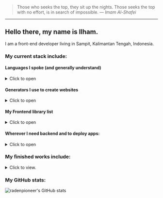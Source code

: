 > Those who seeks the top, they sit up the nights. Those seeks the top with no effort, is in search of impossible.
> &mdash; *Imam Al-Shafei*
---

## Hello there, my name is Ilham.

I am a front-end developer living in Sampit, Kalimantan Tengah, Indonesia.

### My current stack include:

#### Languages I spoke (and generally understand)
<details>
<summary>Click to open</summary>

|   |   |   |   |   |
|---|---|---|---|---|
| <img height="64" width="64" src="https://unpkg.com/simple-icons@v6/icons/typescript.svg" /> | <img height="64" width="64" src="https://unpkg.com/simple-icons@v6/icons/javascript.svg" /> | <img height="64" width="64" src="https://unpkg.com/simple-icons@v6/icons/python.svg" /> |<img height="64" width="64" src="https://unpkg.com/simple-icons@v6/icons/html5.svg" /> |<img height="64" width="64" src="https://unpkg.com/simple-icons@v6/icons/css3.svg" />

</details>

#### Generators I use to create websites
<details>
<summary>Click to open</summary>

|   |   |   |
|---|---|---|
| <img height="64" width="64" src="https://unpkg.com/simple-icons@v6/icons/nextdotjs.svg" /> | <img height="64" width="64" src="https://unpkg.com/simple-icons@v6/icons/astro.svg" /> | <img height="64" width="64" src="https://unpkg.com/simple-icons@v6/icons/eleventy.svg" /> |
| [NextJS](https://nextjs.org) | [Astro.build](https://astro.build) | [Eleventy](https://11ty.dev) |

In the past i also created websites with Jekyll and Pelican but not anymore.

</details>

#### My Frontend library list
<details>
<summary>Click to open</summary>


|   |   |   |
|---|---|---|
| <img height="64" width="64" src="https://unpkg.com/simple-icons@v6/icons/tailwindcss.svg" /> | <img height="64" width="64" src="https://unpkg.com/simple-icons@v6/icons/react.svg" /> | <img height="64" width="64" src="https://unpkg.com/simple-icons@v6/icons/svelte.svg" /> |
| [Tailwind CSS](https://tailwindcss.com) | [React](https://reactjs.org) | [Svelte](https://svelte.dev) |

</details>

#### Wherever I need backend and to deploy apps:
<details>
<summary>Click to open</summary>

|   |   |   |   |
|---|---|---|---|
| <img height="64" width="64" src="https://unpkg.com/simple-icons@v6/icons/railway.svg" /> | <img height="64" width="64" src="https://unpkg.com/simple-icons@v6/icons/supabase.svg" /> | <img height="64" width="64" src="https://unpkg.com/simple-icons@v6/icons/netlify.svg" /> | <img height="64" width="64" src="https://unpkg.com/simple-icons@v6/icons/vercel.svg" />
| [Railway](https://railway.app) | [Supabase](https://supabase.com) |[Netlify](https://netlify.com) |[Vercel](https://vercel.com) |

</details>

### My finished works include:
<details>
<summary>Click to view.</summary>

|   |   |   |
|---|---|---|
| ![][kotimbercahaya] | ![][mushollamadani] | ![][dm3kalselteng] |
| [**Kotim Bercahaya Mantap**](https://wizardly-clarke-78ab17.netlify.app) | [**Musholla Madani**](https://mushollamadani.com) | **DM3 KAMMI Kalsel-Kalteng** |

</details>

### My GitHub stats:

![radenpioneer's GitHub stats](https://github-readme-stats.vercel.app/api?username=radenpioneer&show_icons=true)

<!--definition-->
[dm3kalselteng]: https://snap.sngr.dev/image/dm3kalselteng.com/360,640,isMobile/
[kotimbercahaya]: https://snap.sngr.dev/image/wizardly-clarke-78ab17.netlify.app/360,640,isMobile/
[mushollamadani]: https://snap.sngr.dev/image/www.mushollamadani.com/360,640,isMobile/

<!--
**radenpioneer/radenpioneer** is a ✨ _special_ ✨ repository because its `README.md` (this file) appears on your GitHub profile.

Here are some ideas to get you started:

- 🔭 I’m currently working on ...
- 🌱 I’m currently learning ...
- 👯 I’m looking to collaborate on ...
- 🤔 I’m looking for help with ...
- 💬 Ask me about ...
- 📫 How to reach me: ...
- 😄 Pronouns: ...
- ⚡ Fun fact: ...

- 🔭 I’m currently working on: 
    * [*a website for local branch of political party*](https://pksmbketapang.org) which based on [Next.JS](https://nextjs.org/).
    * [*a website for local youth leadership training*](https://dm3kalselteng2021.netlify.app/) which I serve as lead organizer, based on [Astro](https://astro.build).
- 🌱 I’m currently learning **Javascript, Typescript, React and Next.JS**
- 😄 Pronouns: *he/him*
-->
